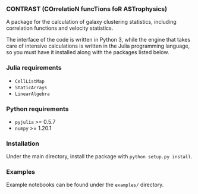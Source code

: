 ### CONTRAST (COrrelatioN funcTions foR ASTrophysics)

A  package for the calculation of galaxy clustering statistics, including correlation functions and velocity statistics.

The interface of the code is written in Python 3, while the engine that takes care of intensive calculations is written in the Julia programming language, so you must have it installed along with the packages listed below.

### Julia requirements

  - `CellListMap` 
  - `StaticArrays` 
  - `LinearAlgebra` 

### Python requirements

  - `pyjulia` >= 0.5.7
  - `numpy` >= 1.20.1

### Installation

Under the main directory, install the package with `python setup.py install`. 

### Examples

Example notebooks can be found under the `examples/` directory.
